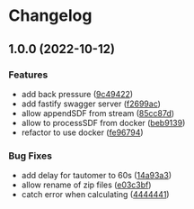 # Changelog

## 1.0.0 (2022-10-12)


### Features

* add back pressure ([9c49422](https://github.com/cheminfo/ocl-cache-docker/commit/9c49422a6ee1bbf1a946a6928ce503ab7fe7c117))
* add fastify swagger server ([f2699ac](https://github.com/cheminfo/ocl-cache-docker/commit/f2699acd5a8db5dd6caf77a1ea125b5930233c27))
* allow appendSDF from stream ([85cc87d](https://github.com/cheminfo/ocl-cache-docker/commit/85cc87d35fb57f5b965b7a00191fbf74589bd6a7))
* allow to processSDF from docker ([beb9139](https://github.com/cheminfo/ocl-cache-docker/commit/beb91395eb83ac0563f0cd4631da511d84d02c31))
* refactor to use docker ([fe96794](https://github.com/cheminfo/ocl-cache-docker/commit/fe96794a3871869e11431726e85cb6e9297c2782))


### Bug Fixes

* add delay for tautomer to 60s ([14a93a3](https://github.com/cheminfo/ocl-cache-docker/commit/14a93a3e45b425e5c3643afbcff65ec95cbc9098))
* allow rename of zip files ([e03c3bf](https://github.com/cheminfo/ocl-cache-docker/commit/e03c3bfbbd1506595d608d927d22e4a963233737))
* catch error when calculating ([4444441](https://github.com/cheminfo/ocl-cache-docker/commit/44444413303d74f21fea800e1dfe57b291d57eb5))
